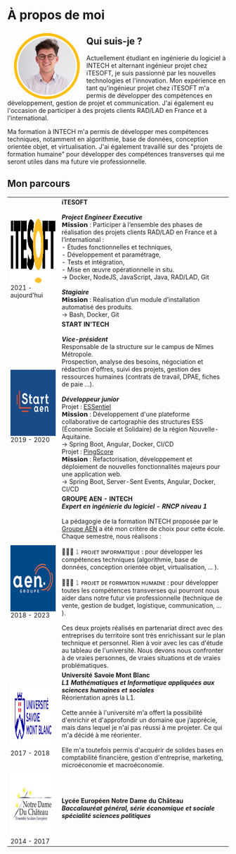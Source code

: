 # À propos de moi

<img src="./img/luc-nicolas.png" alt="luc-nicolas.png" width="150" height="150" align="left" style="border-radius: 50%; margin: 5px 15px 0" />

## Qui suis-je ?
Actuellement étudiant en ingénierie du logiciel à INTECH et alternant ingénieur projet chez iTESOFT, je suis passionné par les nouvelles technologies et l'innovation.
Mon expérience en tant qu'ingénieur projet chez iTESOFT m'a permis de développer des compétences en développement, gestion de projet et communication. J'ai également eu l'occasion de participer à des projets clients RAD/LAD en France et à l'international.

Ma formation à INTECH m'a permis de développer mes compétences techniques, notamment en algorithmie, base de données, conception orientée objet, et virtualisation. J'ai également travaillé sur des "projets de formation humaine" pour développer des compétences transverses qui me seront utiles dans ma future vie professionnelle.

## Mon parcours

|                                                                                                            |                                                                                                                                                                                                                                                                                                                                                                                                                                                                                                                                                                                                                                                                                                                                                                                                                                                                                                                                                                                                                                        |
|------------------------------------------------------------------------------------------------------------|----------------------------------------------------------------------------------------------------------------------------------------------------------------------------------------------------------------------------------------------------------------------------------------------------------------------------------------------------------------------------------------------------------------------------------------------------------------------------------------------------------------------------------------------------------------------------------------------------------------------------------------------------------------------------------------------------------------------------------------------------------------------------------------------------------------------------------------------------------------------------------------------------------------------------------------------------------------------------------------------------------------------------------------|
| <img src="./img/itesoft.png" alt="itesoft.png" width="150" height="150" align="left" /> 2021 - aujourd'hui | **iTESOFT** <br/><br/> ___Project Engineer Executive___ <br/> 𝗠𝗶𝘀𝘀𝗶𝗼𝗻 : Participer à l’ensemble des phases de réalisation des projets clients RAD/LAD en France et à l’international : <br/> - Études fonctionnelles et techniques, <br/> - Développement et paramétrage, <br/> - Tests et intégration, <br/> - Mise en œuvre opérationnelle in situ. <br/> → Docker, NodeJS, JavaScript, Java, RAD/LAD, Git <br/><br/> ___Stagiaire___ <br/> 𝗠𝗶𝘀𝘀𝗶𝗼𝗻 : Réalisation d’un module d’installation automatisé des produits. <br/> → Bash, Docker, Git <br/>                                                                                                                                                                                                                                                                                                                                                                                                                                                                  |
| <img src="./img/start-aen.png" alt="start-aen.png" width="150" height="150" align="left" /> 2019 - 2020    | **START IN'TECH** <br/><br/> ___Vice-président___ <br/> Responsable de la structure sur le campus de Nîmes Métropole. <br/> Prospection, analyse des besoins, négociation et rédaction d'offres, suivi des projets, gestion des ressources humaines (contrats de travail, DPAE, fiches de paie ...). <br/><br/> ___Développeur junior___ <br/> Projet : [ESSentiel](./mes-réalisations/essentiel) <br/> 𝗠𝗶𝘀𝘀𝗶𝗼𝗻 : Développement d'une plateforme collaborative de cartographie des structures ESS (Économie Sociale et Solidaire) de la région Nouvelle-Aquitaine. <br/> → Spring Boot, Angular, Docker, CI/CD <br/> Projet : [PingScore](./mes-réalisations/pingscore) <br/> 𝗠𝗶𝘀𝘀𝗶𝗼𝗻 : Refactorisation, développement et déploiement de nouvelles fonctionnalités majeurs pour une application web. <br/> → Spring Boot, Server-Sent Events, Angular, Docker, CI/CD<br/>                                                                                                                                                |
| <img src="./img/groupe-aen.png" alt="groupe-aen.png" width="150" height="150" align="left"/> 2018 - 2023   | **GROUPE AEN - INTECH** <br/> ___Expert en ingénierie du logiciel - RNCP niveau 1___ <br/><br/> La pédagogie de la formation INTECH proposée par le [Groupe AEN](https://www.groupe-aen.info/) a été mon critère de choix pour cette école. <br/> Chaque semestre, nous réalisons :<br/><br/> 👨🏻‍💻 𝟷 ᴘʀᴏᴊᴇᴛ ɪɴғᴏʀᴍᴀᴛɪǫᴜᴇ : pour développer les compétences techniques (algorithmie, base de données, conception orientée objet, virtualisation, ... ).<br/><br/> 👨🏻‍🎓 𝟷 ᴘʀᴏᴊᴇᴛ ᴅᴇ ғᴏʀᴍᴀᴛɪᴏɴ ʜᴜᴍᴀɪɴᴇ : pour développer toutes les compétences transverses qui pourront nous aider dans notre futur vie professionnelle (technique de vente, gestion de budget, logistique, communication, ... ).<br/><br/> Ces deux projets réalisés en partenariat direct avec des entreprises du territoire sont très enrichissant sur le plan technique et personnel. Rien à voir avec les cas d'étude au tableau de l'université. Nous devons nous confronter à de vraies personnes, de vraies situations et de vraies problématiques.<br/> |
| <img src="./img/univ-savoie.png" alt="univ-savoie.png" width="150" height="150" align="left"/> 2017 - 2018 | **Université Savoie Mont Blanc** <br/> ___L1 Mathématiques et Informatique appliquées aux sciences humaines et sociales___ <br/> Réorientation après la L1.<br/><br/> Cette année à l'université m'a offert la possibilité d'enrichir et d'approfondir un domaine que j’apprécie, mais dans lequel je n'ai pas réussi à me projeter. Ce qui m'a décidé à me réorienter.<br/><br/>Elle m'a toutefois permis d'acquérir de solides bases en comptabilité financière, gestion d'entreprise, marketing, microéconomie et macroéconomie.                                                                                                                                                                                                                                                                                                                                                                                                                                                                                                    |
| <img src="./img/lycee-ndc.png" alt="lycee-ndc.png" width="150" height="150" align="left"/> 2014 - 2017     | **Lycée Européen Notre Dame du Château** <br/> ___Baccalauréat général, série économique et sociale spécialité sciences politiques___                                                                                                                                                                                                                                                                                                                                                                                                                                                                                                                                                                                                                                                                                                                                                                                                                                                                                                  |
